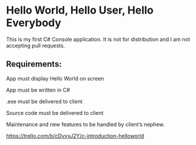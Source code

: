 # Hello World, Hello User, Hello Everybody

This is my first C# Console application. It is not for distribution and I am not accepting pull requests.

## Requirements:
App must display Hello World on screen

App must be written in C#

.exe must be delivered to client

Source code must be delivered to client

Maintenance and new features to be handled by client’s nephew.

https://trello.com/b/cDvyvJ2Y/c-introduction-helloworld
   

